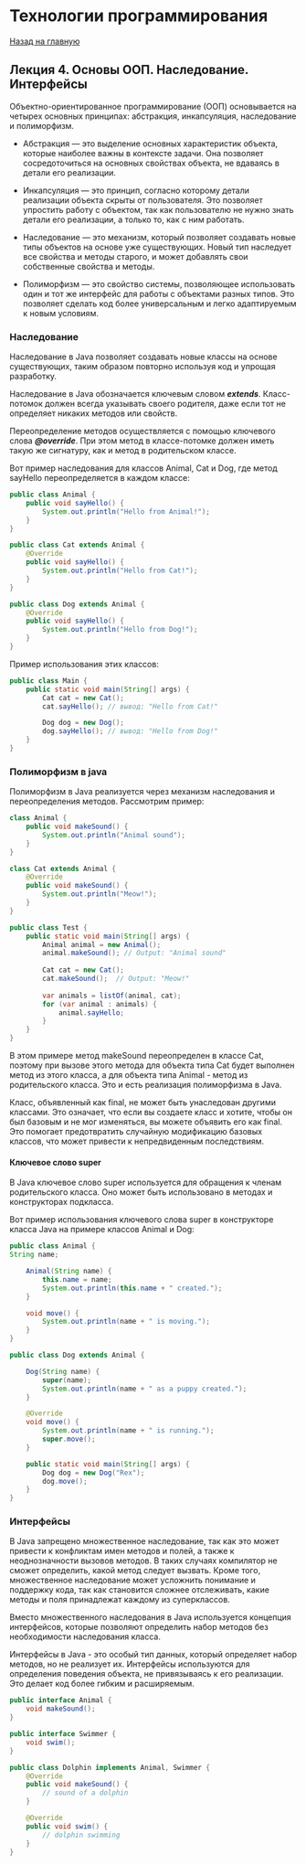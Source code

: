 # Технологии программирования

[Назад на главную](/)

## Лекция 4. Основы ООП. Наследование. Интерфейсы

Объектно-ориентированное программирование (ООП) основывается на четырех основных принципах: абстракция, 
инкапсуляция, наследование и полиморфизм.

- Абстракция — это выделение основных характеристик объекта, которые наиболее важны в контексте задачи. 
Она позволяет сосредоточиться на основных свойствах объекта, не вдаваясь в детали его реализации.

- Инкапсуляция — это принцип, согласно которому детали реализации объекта скрыты от пользователя. 
Это позволяет упростить работу с объектом, так как пользователю не нужно знать детали его реализации, 
а только то, как с ним работать.

- Наследование — это механизм, который позволяет создавать новые типы объектов на основе уже существующих. 
Новый тип наследует все свойства и методы старого, и может добавлять свои собственные свойства и методы.

- Полиморфизм — это свойство системы, позволяющее использовать один и тот же интерфейс для работы с объектами 
разных типов. Это позволяет сделать код более универсальным и легко адаптируемым к новым условиям.


### Наследование

Наследование в Java позволяет создавать новые классы на основе существующих, таким образом повторно используя код 
и упрощая разработку.

Наследование в Java обозначается ключевым словом **_extends_**. Класс-потомок должен всегда указывать своего родителя, 
даже если тот не определяет никаких методов или свойств.

Переопределение методов осуществляется с помощью ключевого слова **_@override_**. При этом метод в классе-потомке должен 
иметь такую же сигнатуру, как и метод в родительском классе.

Вот пример наследования для классов Animal, Cat и Dog, где метод sayHello переопределяется в каждом классе:

```java
public class Animal {
    public void sayHello() {
        System.out.println("Hello from Animal!");
    }
}

public class Cat extends Animal {
    @Override
    public void sayHello() {
        System.out.println("Hello from Cat!");
    }
}

public class Dog extends Animal {
    @Override
    public void sayHello() {
        System.out.println("Hello from Dog!");
    }
}
```

Пример использования этих классов:

```java
public class Main {
    public static void main(String[] args) {
        Cat cat = new Cat();
        cat.sayHello(); // вывод: "Hello from Cat!"

        Dog dog = new Dog();
        dog.sayHello(); // вывод: "Hello from Dog!"
    }
}
```

### Полиморфизм в java

Полиморфизм в Java реализуется через механизм наследования и переопределения методов. Рассмотрим пример:

```java
class Animal {
    public void makeSound() {
        System.out.println("Animal sound");
    }
}

class Cat extends Animal {
    @Override
    public void makeSound() {
        System.out.println("Meow!");
    }
}

public class Test {
    public static void main(String[] args) {
        Animal animal = new Animal();
        animal.makeSound(); // Output: "Animal sound"
    
        Cat cat = new Cat();
        cat.makeSound();  // Output: "Meow!"
        
        var animals = listOf(animal, cat);
        for (var animal : animals) {
            animal.sayHello;
        }
    }
}
```

В этом примере метод makeSound переопределен в классе Cat, поэтому при вызове этого метода для объекта типа Cat будет выполнен метод из этого класса, а для объекта типа Animal - метод из родительского класса. Это и есть реализация полиморфизма в Java.

Класс, объявленный как final, не может быть унаследован другими классами. Это означает, что если вы создаете класс и 
хотите, чтобы он был базовым и не мог изменяться, вы можете объявить его как final. Это помогает предотвратить 
случайную модификацию базовых классов, что может привести к непредвиденным последствиям.

#### Ключевое слово super

В Java ключевое слово super используется для обращения к членам родительского класса. Оно может быть использовано
в методах и конструкторах подкласса.

Вот пример использования ключевого слова super в конструкторе класса Java на примере классов Animal и Dog:

```java
public class Animal {
String name;

    Animal(String name) {
        this.name = name;
        System.out.println(this.name + " created.");
    }

    void move() {
        System.out.println(name + " is moving.");
    }
}

public class Dog extends Animal {

    Dog(String name) {
        super(name);
        System.out.println(name + " as a puppy created.");
    }

    @Override
    void move() {
        System.out.println(name + " is running.");
        super.move();
    }

    public static void main(String[] args) {
        Dog dog = new Dog("Rex");
        dog.move();
    }
}
```

### Интерфейсы

В Java запрещено множественное наследование, так как это может привести к конфликтам имен методов и полей, а также 
к неоднозначности вызовов методов. В таких случаях компилятор не сможет определить, какой метод следует вызвать. 
Кроме того, множественное наследование может усложнить понимание и поддержку кода, так как становится сложнее 
отслеживать, какие методы и поля принадлежат каждому из суперклассов. 

Вместо множественного наследования в Java используется концепция интерфейсов, которые позволяют 
определить набор методов без необходимости наследования класса.

Интерфейсы в Java - это особый тип данных, который определяет набор методов, но не реализует их. 
Интерфейсы используются для определения поведения объекта, не привязываясь к его реализации.
Это делает код более гибким и расширяемым.

```java
public interface Animal {
    void makeSound();
}

public interface Swimmer {
    void swim();
}

public class Dolphin implements Animal, Swimmer {
    @Override
    public void makeSound() {
        // sound of a dolphin
    }

    @Override
    public void swim() {
        // dolphin swimming
    }
}
```

